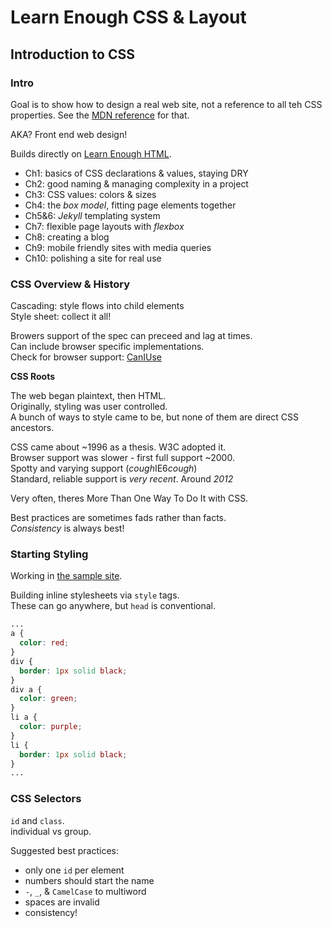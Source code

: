 # Learn Enough CSS & Layout

## Introduction to CSS

### Intro 

Goal is to show how to design a real web site, not
a reference to all teh CSS properties. See the [MDN reference](https://developer.mozilla.org/en-US/docs/Web/CSS)
for that.

AKA? Front end web design!

Builds directly on [Learn Enough HTML](../html).

  - Ch1: basics of CSS declarations & values, staying DRY
  - Ch2: good naming & managing complexity in a project
  - Ch3: CSS values: colors & sizes
  - Ch4: the _box model_, fitting page elements together
  - Ch5&6: _Jekyll_ templating system
  - Ch7: flexible page layouts with _flexbox_
  - Ch8: creating a blog
  - Ch9: mobile friendly sites with media queries
  - Ch10: polishing a site for real use

### CSS Overview & History

Cascading: style flows into child elements  
Style sheet: collect it all!  

Browers support of the spec can preceed and lag at times.  
Can include browser specific implementations.  
Check for browser support: [CanIUse](http://www.caniuse.com/)  

**CSS Roots**  

The web began plaintext, then HTML.  
Originally, styling was user controlled.  
A bunch of ways to style came to be, but none of them are direct CSS ancestors.  

CSS came about ~1996 as a thesis. W3C adopted it.  
Browser support was slower - first full support ~2000.  
Spotty and varying support (*cough*IE6*cough*)  
Standard, reliable support is _very recent_. Around _2012_  

Very often, theres More Than One Way To Do It with CSS.  

Best practices are sometimes fads rather than facts.  
_Consistency_ is always best!  

### Starting Styling

Working in [the sample site](./sample_webpage/index.html).  

Building inline stylesheets via `style` tags.  
These can go anywhere, but `head` is conventional.

```css
...
a {
  color: red;
}
div {
  border: 1px solid black;
}
div a {
  color: green;
}
li a {
  color: purple;
}
li {
  border: 1px solid black;
}
...
```

### CSS Selectors

`id` and `class`.  
individual vs group.  

Suggested best practices:  

  - only one `id` per element
  - numbers should start the name
  - `-`, `_`, & `CamelCase` to multiword
  - spaces are invalid
  - consistency!




